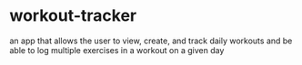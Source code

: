 # workout-tracker
 an app that allows the user to view, create, and track daily workouts and be able to log multiple exercises in a workout on a given day
